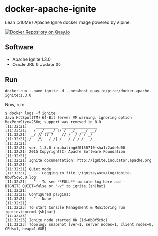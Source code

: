 # docker-apache-ignite
Lean (310MB) Apache Ignite docker image powered by Alpine.

[![Docker Repository on Quay.io](https://quay.io/repository/pires/docker-apache-ignite/status "Docker Repository on Quay.io")](https://quay.io/repository/pires/docker-apache-ignite)

## Software

* Apache Ignite 1.3.0
* Oracle JRE 8 Update 60

## Run

```
docker run --name ignite -d --net=host quay.io/pires/docker-apache-ignite:1.3.0
```

Now, run:
```
$ docker logs -f ignite
Java HotSpot(TM) 64-Bit Server VM warning: ignoring option MaxPermSize=256m; support was removed in 8.0
[11:32:21]    __________  ________________
[11:32:21]   /  _/ ___/ |/ /  _/_  __/ __/
[11:32:21]  _/ // (7 7    // /  / / / _/
[11:32:21] /___/\___/_/|_/___/ /_/ /___/
[11:32:21]
[11:32:21] ver. 1.3.0-incubating#20150710-sha1:2ade6d00
[11:32:21] 2015 Copyright(C) Apache Software Foundation
[11:32:21]
[11:32:21] Ignite documentation: http://ignite.incubator.apache.org
[11:32:21]
[11:32:21] Quiet mode.
[11:32:21]   ^-- Logging to file '/ignite/work/log/ignite-0b0f5c9c.0.log'
[11:32:21]   ^-- To see **FULL** console log here add -DIGNITE_QUIET=false or "-v" to ignite.{sh|bat}
[11:32:21]
[11:32:21] Configured plugins:
[11:32:21]   ^-- None
[11:32:21]
[11:32:23] To start Console Management & Monitoring run ignitevisorcmd.{sh|bat}
[11:32:23]
[11:32:23] Ignite node started OK (id=0b0f5c9c)
[11:32:23] Topology snapshot [ver=1, server nodes=1, client nodes=0, CPUs=1, heap=1.0GB]
```
